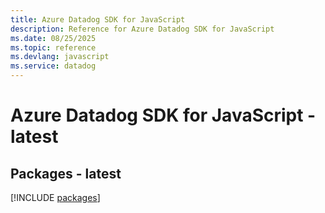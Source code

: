 ```yaml
---
title: Azure Datadog SDK for JavaScript
description: Reference for Azure Datadog SDK for JavaScript
ms.date: 08/25/2025
ms.topic: reference
ms.devlang: javascript
ms.service: datadog
---
```

# Azure Datadog SDK for JavaScript - latest
## Packages - latest
[!INCLUDE [packages](datadog-index.md)]